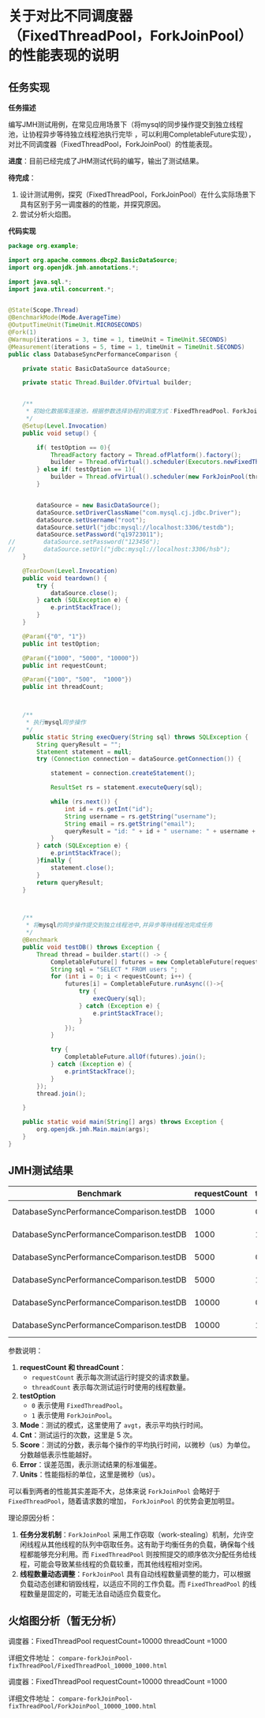 # 关于对比不同调度器（FixedThreadPool，ForkJoinPool）的性能表现的说明

## 任务实现

**任务描述**

编写JMH测试用例，在常见应用场景下（将mysql的同步操作提交到独立线程池，让协程异步等待独立线程池执行完毕 ，可以利用CompletableFuture实现），对比不同调度器（FixedThreadPool，ForkJoinPool）的性能表现。



**进度**：目前已经完成了JHM测试代码的编写，输出了测试结果。

**待完成**：

1. 设计测试用例，探究（FixedThreadPool，ForkJoinPool）在什么实际场景下具有区别于另一调度器的的性能，并探究原因。
2. 尝试分析火焰图。




**代码实现**

```java
package org.example;

import org.apache.commons.dbcp2.BasicDataSource;
import org.openjdk.jmh.annotations.*;

import java.sql.*;
import java.util.concurrent.*;


@State(Scope.Thread)
@BenchmarkMode(Mode.AverageTime)
@OutputTimeUnit(TimeUnit.MICROSECONDS)
@Fork(1)
@Warmup(iterations = 3, time = 1, timeUnit = TimeUnit.SECONDS)
@Measurement(iterations = 5, time = 1, timeUnit = TimeUnit.SECONDS)
public class DatabaseSyncPerformanceComparison {

    private static BasicDataSource dataSource;

    private static Thread.Builder.OfVirtual builder;


    /**
     * 初始化数据库连接池，根据参数选择协程的调度方式：FixedThreadPool、ForkJoinPool
     */
    @Setup(Level.Invocation)
    public void setup() {

        if( testOption == 0){
            ThreadFactory factory = Thread.ofPlatform().factory();
            builder = Thread.ofVirtual().scheduler(Executors.newFixedThreadPool(threadCount,factory));
        } else if( testOption == 1){
            builder = Thread.ofVirtual().scheduler(new ForkJoinPool(threadCount));
        }


        dataSource = new BasicDataSource();
        dataSource.setDriverClassName("com.mysql.cj.jdbc.Driver");
        dataSource.setUsername("root");
        dataSource.setUrl("jdbc:mysql://localhost:3306/testdb");
        dataSource.setPassword("q19723011");
//        dataSource.setPassword("123456");
//        dataSource.setUrl("jdbc:mysql://localhost:3306/hsb");
    }

    @TearDown(Level.Invocation)
    public void teardown() {
        try {
            dataSource.close();
        } catch (SQLException e) {
            e.printStackTrace();
        }
    }

    @Param({"0", "1"})
    public int testOption;

    @Param({"1000", "5000", "10000"})
    public int requestCount;

    @Param({"100", "500",  "1000"})
    public int threadCount;



    /**
     * 执行mysql同步操作
     */
    public static String execQuery(String sql) throws SQLException {
        String queryResult = "";
        Statement statement = null;
        try (Connection connection = dataSource.getConnection()) {

            statement = connection.createStatement();

            ResultSet rs = statement.executeQuery(sql);

            while (rs.next()) {
                int id = rs.getInt("id");
                String username = rs.getString("username");
                String email = rs.getString("email");
                queryResult = "id: " + id + " username: " + username + " email: " + email + "\n";
            }
        } catch (SQLException e) {
            e.printStackTrace();
        }finally {
            statement.close();
        }
        return queryResult;
    }



    /**
     * 将mysql的同步操作提交到独立线程池中,并异步等待线程池完成任务
     */
    @Benchmark
    public void testDB() throws Exception {
        Thread thread = builder.start(() -> {
            CompletableFuture[] futures = new CompletableFuture[requestCount];
            String sql = "SELECT * FROM users ";
            for (int i = 0; i < requestCount; i++) {
                futures[i] = CompletableFuture.runAsync(()->{
                    try {
                        execQuery(sql);
                    } catch (Exception e) {
                        e.printStackTrace();
                    }
                });
            }

            try {
                CompletableFuture.allOf(futures).join();
            } catch (Exception e) {
                e.printStackTrace();
            }
        });
        thread.join();

    }

    public static void main(String[] args) throws Exception {
        org.openjdk.jmh.Main.main(args);
    }
}
```



## **JMH测试结果**

| Benchmark                                | requestCount | testOption | threadCount | Mode | Cnt  | Score      | Error        | Units |
| ---------------------------------------- | ------------ | ---------- | ----------- | ---- | ---- | ---------- | ------------ | ----- |
| DatabaseSyncPerformanceComparison.testDB | 1000         | 0          | 100         | avgt | 5    | 58144.451  | ± 16626.714  | us/op |
| DatabaseSyncPerformanceComparison.testDB | 1000         | 1          | 100         | avgt | 5    | 57890.012  | ± 17924.946  | us/op |
| DatabaseSyncPerformanceComparison.testDB | 5000         | 0          | 500         | avgt | 5    | 283295.595 | ± 79832.856  | us/op |
| DatabaseSyncPerformanceComparison.testDB | 5000         | 1          | 500         | avgt | 5    | 279738.095 | ± 102059.602 | us/op |
| DatabaseSyncPerformanceComparison.testDB | 10000        | 0          | 1000        | avgt | 5    | 580367.689 | ± 163209.967 | us/op |
| DatabaseSyncPerformanceComparison.testDB | 10000        | 1          | 1000        | avgt | 5    | 538699.449 | ± 119536.033 | us/op |

参数说明：

1. **requestCount 和 threadCount**：
   - `requestCount` 表示每次测试运行时提交的请求数量。
   - `threadCount` 表示每次测试运行时使用的线程数量。
2. **testOption**
   - `0` 表示使用 `FixedThreadPool`。
   - `1` 表示使用 `ForkJoinPool`。
3. **Mode**：测试的模式，这里使用了 `avgt`，表示平均执行时间。
4. **Cnt**：测试运行的次数，这里是 5 次。
5. **Score**：测试的分数，表示每个操作的平均执行时间，以微秒（us）为单位。分数越低表示性能越好。
6. **Error**：误差范围，表示测试结果的标准偏差。
7. **Units**：性能指标的单位，这里是微秒（us）。

可以看到两者的性能其实差距不大，总体来说 `ForkJoinPool` 会略好于 `FixedThreadPool`，随着请求数的增加， `ForkJoinPool` 的优势会更加明显。

理论原因分析：

1. **任务分发机制**：`ForkJoinPool` 采用工作窃取（work-stealing）机制，允许空闲线程从其他线程的队列中窃取任务。这有助于均衡任务的负载，确保每个线程都能够充分利用。而 `FixedThreadPool` 则按照提交的顺序依次分配任务给线程，可能会导致某些线程的负载较重，而其他线程相对空闲。
2. **线程数量动态调整**：`ForkJoinPool` 具有自动线程数量调整的能力，可以根据负载动态创建和销毁线程，以适应不同的工作负载。而 `FixedThreadPool` 的线程数量是固定的，可能无法自动适应负载变化。



## 火焰图分析（暂无分析）

调度器：FixedThreadPool   requestCount=10000  threadCount =1000

详细文件地址： `compare-forkJoinPool-fixThreadPool/FixedThreadPool_10000_1000.html`



调度器：FixedThreadPool   requestCount=10000  threadCount =1000

详细文件地址： `compare-forkJoinPool-fixThreadPool/ForkJoinPool_10000_1000.html`

